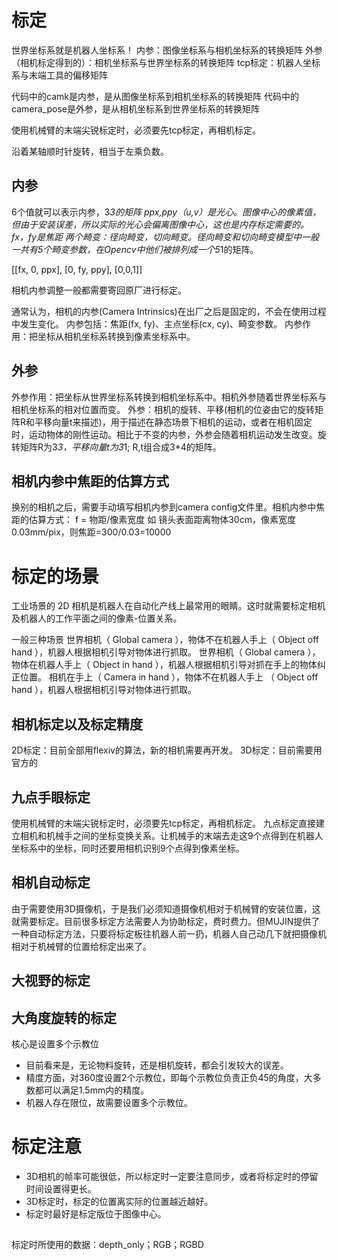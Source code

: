 # 标定
世界坐标系就是机器人坐标系！
内参：图像坐标系与相机坐标系的转换矩阵
外参（相机标定得到的）：相机坐标系与世界坐标系的转换矩阵
tcp标定：机器人坐标系与末端工具的偏移矩阵

代码中的camk是内参，是从图像坐标系到相机坐标系的转换矩阵
代码中的camera_pose是外参，是从相机坐标系到世界坐标系的转换矩阵

使用机械臂的末端尖锐标定时，必须要先tcp标定，再相机标定。

沿着某轴顺时针旋转，相当于左乘负数。


## 内参
6个值就可以表示内参，3*3的矩阵
ppx,ppy（u,v）是光心。图像中心的像素值，但由于安装误差，所以实际的光心会偏离图像中心，这也是内存标定需要的。
fx，fy是焦距
两个畸变：径向畸变，切向畸变。径向畸变和切向畸变模型中一般一共有5个畸变参数，在Opencv中他们被排列成一个5*1的矩阵。

[[fx, 0, ppx], [0, fy, ppy], [0,0,1]]

相机内参调整一般都需要寄回原厂进行标定。

通常认为，相机的内参(Camera Intrinsics)在出厂之后是固定的，不会在使用过程中发生变化。
内参包括：焦距(fx, fy)、主点坐标(cx, cy)、畸变参数。
内参作用：把坐标从相机坐标系转换到像素坐标系中。

## 外参
外参作用：把坐标从世界坐标系转换到相机坐标系中。相机外参随着世界坐标系与相机坐标系的相对位置而变。
外参：相机的旋转、平移(相机的位姿由它的旋转矩阵R和平移向量t来描述)，用于描述在静态场景下相机的运动，或者在相机固定时，运动物体的刚性运动。相比于不变的内参，外参会随着相机运动发生改变。旋转矩阵R为3*3，平移向量t为3*1; R,t组合成3*4的矩阵。 


## 相机内参中焦距的估算方式
换别的相机之后，需要手动填写相机内参到camera config文件里。相机内参中焦距的估算方式：
f = 物距/像素宽度
如 镜头表面距离物体30cm，像素宽度0.03mm/pix，则焦距=300/0.03=10000


# 标定的场景
工业场景的 2D 相机是机器人在自动化产线上最常用的眼睛。这时就需要标定相机及机器人的工作平面之间的像素-位置关系。

一般三种场景
世界相机（ Global camera ），物体不在机器人手上（ Object off hand ），机器人根据相机引导对物体进行抓取。
世界相机（ Global camera ），物体在机器人手上（ Object in hand ），机器人根据相机引导对抓在手上的物体纠正位置。
相机在手上（ Camera in hand ），物体不在机器人手上 （ Object off hand ），机器人根据相机引导对物体进行抓取。



## 相机标定以及标定精度
2D标定：目前全部用flexiv的算法，新的相机需要再开发。
3D标定：目前需要用官方的


## 九点手眼标定
使用机械臂的末端尖锐标定时，必须要先tcp标定，再相机标定。
九点标定直接建立相机和机械手之间的坐标变换关系。让机械手的末端去走这9个点得到在机器人坐标系中的坐标，同时还要用相机识别9个点得到像素坐标。


## 相机自动标定
由于需要使用3D摄像机，于是我们必须知道摄像机相对于机械臂的安装位置，这就需要标定。目前很多标定方法需要人为协助标定，费时费力。但MUJIN提供了一种自动标定方法，只要将标定板往机器人前一扔，机器人自己动几下就把摄像机相对于机械臂的位置给标定出来了。


## 大视野的标定



## 大角度旋转的标定
核心是设置多个示教位
- 目前看来是，无论物料旋转，还是相机旋转，都会引发较大的误差。
- 精度方面，对360度设置2个示教位，即每个示教位负责正负45的角度，大多数都可以满足1.5mm内的精度。
- 机器人存在限位，故需要设置多个示教位。


# 标定注意
- 3D相机的帧率可能很低，所以标定时一定要注意同步，或者将标定时的停留时间设置得更长。
- 3D标定时，标定的位置离实际的位置越近越好。
- 标定时最好是标定版位于图像中心。


##
标定时所使用的数据：depth_only；RGB；RGBD
